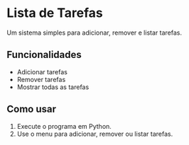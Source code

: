 # Lista de Tarefas


Um sistema simples para adicionar, remover e listar tarefas.


## Funcionalidades
- Adicionar tarefas
- Remover tarefas
- Mostrar todas as tarefas


## Como usar
1. Execute o programa em Python.
2. Use o menu para adicionar, remover ou listar tarefas.